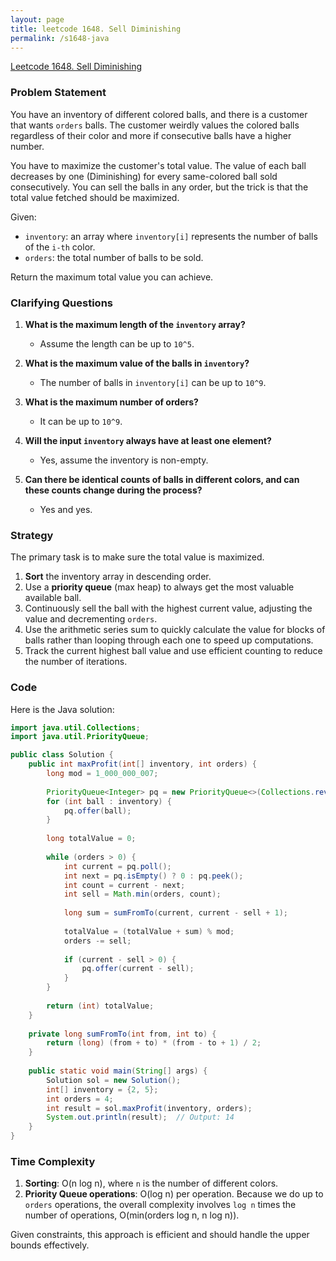 ```yaml
---
layout: page
title: leetcode 1648. Sell Diminishing
permalink: /s1648-java
---
```

[Leetcode 1648. Sell Diminishing](https://algoadvance.github.io/algoadvance/l1648)
### Problem Statement

You have an inventory of different colored balls, and there is a customer that wants `orders` balls. The customer weirdly values the colored balls regardless of their color and more if consecutive balls have a higher number.

You have to maximize the customer's total value. The value of each ball decreases by one (Diminishing) for every same-colored ball sold consecutively. You can sell the balls in any order, but the trick is that the total value fetched should be maximized.

Given:
- `inventory`: an array where `inventory[i]` represents the number of balls of the `i-th` color.
- `orders`: the total number of balls to be sold.

Return the maximum total value you can achieve.

### Clarifying Questions

1. **What is the maximum length of the `inventory` array?**
   - Assume the length can be up to `10^5`.

2. **What is the maximum value of the balls in `inventory`?**
   - The number of balls in `inventory[i]` can be up to `10^9`.

3. **What is the maximum number of orders?**
   - It can be up to `10^9`.

4. **Will the input `inventory` always have at least one element?**
   - Yes, assume the inventory is non-empty.

5. **Can there be identical counts of balls in different colors, and can these counts change during the process?**
   - Yes and yes.

### Strategy

The primary task is to make sure the total value is maximized. 

1. **Sort** the inventory array in descending order.
2. Use a **priority queue** (max heap) to always get the most valuable available ball.
3. Continuously sell the ball with the highest current value, adjusting the value and decrementing `orders`.
4. Use the arithmetic series sum to quickly calculate the value for blocks of balls rather than looping through each one to speed up computations.
5. Track the current highest ball value and use efficient counting to reduce the number of iterations.

### Code

Here is the Java solution:

```java
import java.util.Collections;
import java.util.PriorityQueue;

public class Solution {
    public int maxProfit(int[] inventory, int orders) {
        long mod = 1_000_000_007;
        
        PriorityQueue<Integer> pq = new PriorityQueue<>(Collections.reverseOrder());
        for (int ball : inventory) {
            pq.offer(ball);
        }
        
        long totalValue = 0;
        
        while (orders > 0) {
            int current = pq.poll();
            int next = pq.isEmpty() ? 0 : pq.peek();
            int count = current - next;
            int sell = Math.min(orders, count);
            
            long sum = sumFromTo(current, current - sell + 1);
            
            totalValue = (totalValue + sum) % mod;
            orders -= sell;
            
            if (current - sell > 0) {
                pq.offer(current - sell);
            }
        }
        
        return (int) totalValue;
    }
    
    private long sumFromTo(int from, int to) {
        return (long) (from + to) * (from - to + 1) / 2;
    }
    
    public static void main(String[] args) {
        Solution sol = new Solution();
        int[] inventory = {2, 5};
        int orders = 4;
        int result = sol.maxProfit(inventory, orders);
        System.out.println(result);  // Output: 14
    }
}
```

### Time Complexity

1. **Sorting**: O(n log n), where `n` is the number of different colors.
2. **Priority Queue operations**: O(log n) per operation. Because we do up to `orders` operations, the overall complexity involves `log n` times the number of operations, O(min(orders log n, n log n)).

Given constraints, this approach is efficient and should handle the upper bounds effectively.